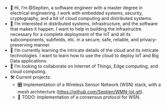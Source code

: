 - 👋 Hi, I’m @Septien, a software engineer with a master degree in electrical engineering. I work with embedded systems, security, cryptography, and a bit of cloud computing and distributed systems.
- 👀 I’m interested in distributed systems, infrastructure, and the software that makes it happen. I want to help in building the infrastructre necessary for a complete deployment of the IoT and all its subcomponents, subfields, etc. in a secure, safe, reliable, and privacy-preserving manner.
- 🌱 I’m currently learning the intricate details of the cloud and its intricate technologies. I want to learn how to use the cloud to deploy IoT and Big Data applications.
- 💞️ I’m looking to collaborate on Internet of Things, Edge computing, and cloud computing.
- :hammer_and_wrench: Current projects:
  - :control_knobs: Implementation of a Wireless Sensor Network (WSN) stack, with a mesh architecture (https://github.com/Septien/WMN-Iot.git).
  - :cop: TODO: Implementation of a consensus protocol for WSN.

<!---
Septien/Septien is a ✨ special ✨ repository because its `README.md` (this file) appears on your GitHub profile.
You can click the Preview link to take a look at your changes.
--->
